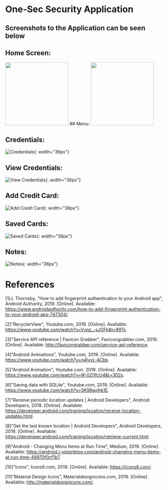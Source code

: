# One-Sec Security Application

## Screenshots to the Application can be seen below

## Home Screen:
<img src="https://drive.google.com/uc?id=1a1q6FPlFQjFCV-qALIu33vafMmCxzgLH" width="200">
## Menu:
<img src="https://drive.google.com/uc?id=1gf0YIuAS179Vq9v-AXjxdNN72cQkcN_q" width="200">

## Credentials:
![Credentials](https://drive.google.com/uc?id=1IOECqxnKZ-dniQTvYQgAKLGFEwtf4VUY){: width="36px"}

## View Credentials:
![View Credentials](https://drive.google.com/uc?id=1vSON8cbaHaO9Jg_-m8Xfm0PfUksD2qY2){: width="36px"}

## Add Credit Card:
![Add Credit Card](https://drive.google.com/uc?id=1_4az5P8HIyVlTio8Wv_583QrBtdGX2jY){: width="36px"}

## Saved Cards:
![Saved Cards](https://drive.google.com/uc?id=1v7KIT5j5OWWgegYTXxgS-afJtnInXZda){: width="36px"}

## Notes:
![Notes](https://drive.google.com/uc?id=1BJMWTMOpvaX1BQLGtElBBPPta50xwn5z){: width="36px"}



# References
[1]J. Thornsby, "How to add fingerprint authentication to your Android app", Android Authority, 2019. [Online]. Available: https://www.androidauthority.com/how-to-add-fingerprint-authentication-to-your-android-app-747304/.

[2]"RecyclerView", Youtube.com, 2019. [Online]. Available: https://www.youtube.com/watch?v=Vyqz_-sJGFk&t=897s.

[3]"Service API reference | Favicon Grabber", Favicongrabber.com, 2019. [Online]. Available: http://favicongrabber.com/service-api-reference.

[4]"Android Animations", Youtube.com, 2019. [Online]. Available: https://www.youtube.com/watch?v=n4IyvL-ACbk.

[5]"Android Animation", Youtube.com, 2019. [Online]. Available: https://www.youtube.com/watch?v=IK-0Zi1fcU4&t=302s.

[6]"Saving data with SQLite", Youtube.com, 2019. [Online]. Available: https://www.youtube.com/watch?v=SK98ayjhk1E.

[7]"Receive periodic location updates  |  Android Developers", Android Developers, 2019. [Online]. Available: https://developer.android.com/training/location/receive-location-updates.html.

[8]"Get the last known location  |  Android Developers", Android Developers, 2019. [Online]. Available: https://developer.android.com/training/location/retrieve-current.html.

[9]"Android - Changing Menu Items at Run Time", Medium, 2019. [Online]. Available: https://android.i-visionblog.com/android-changing-menu-items-at-run-time-48970f0cf1b7.

[10]"Icons", Icons8.com, 2019. [Online]. Available: https://icons8.com/.

[11]"Material Design Icons", Materialdesignicons.com, 2019. [Online]. Available: http://materialdesignicons.com/.